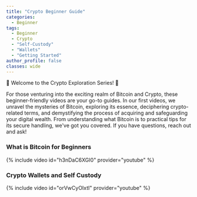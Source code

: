 ```yaml
---
title: "Crypto Beginner Guide"
categories:
  - Beginner
tags:
  - Beginner
  - Crypto
  - "Self-Custody"
  - "Wallets"
  - "Getting Started"
author_profile: false
classes: wide
---
```


🌟 Welcome to the Crypto Exploration Series! 🚀

For those venturing into the exciting realm of Bitcoin and Crypto, these beginner-friendly videos are your go-to guides. In our first videos, we unravel the mysteries of Bitcoin, exploring its essence, deciphering crypto-related terms, and demystifying the process of acquiring and safeguarding your digital wealth. From understanding what Bitcoin is to practical tips for its secure handling, we've got you covered.
If you have questions, reach out and ask!

### What is Bitcoin for Beginners

{% include video id="h3nDaC6XGI0" provider="youtube" %}

### Crypto Wallets and Self Custody

{% include video id="orVwCyOIxtI" provider="youtube" %}
